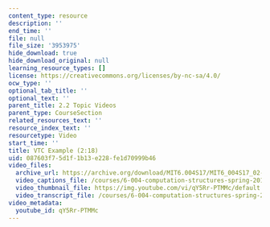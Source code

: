```yaml
---
content_type: resource
description: ''
end_time: ''
file: null
file_size: '3953975'
hide_download: true
hide_download_original: null
learning_resource_types: []
license: https://creativecommons.org/licenses/by-nc-sa/4.0/
ocw_type: ''
optional_tab_title: ''
optional_text: ''
parent_title: 2.2 Topic Videos
parent_type: CourseSection
related_resources_text: ''
resource_index_text: ''
resourcetype: Video
start_time: ''
title: VTC Example (2:18)
uid: 087603f7-5d1f-1b13-e228-fe1d70999b46
video_files:
  archive_url: https://archive.org/download/MIT6.004S17/MIT6_004S17_02-02-07_300k.mp4
  video_captions_file: /courses/6-004-computation-structures-spring-2017/559502744b82538fa4a167f964384b3c_qY5Rr-PTMMc.vtt
  video_thumbnail_file: https://img.youtube.com/vi/qY5Rr-PTMMc/default.jpg
  video_transcript_file: /courses/6-004-computation-structures-spring-2017/9a2b9b4d7b2c2333a740ba8cf09f2d84_qY5Rr-PTMMc.pdf
video_metadata:
  youtube_id: qY5Rr-PTMMc
---
```

